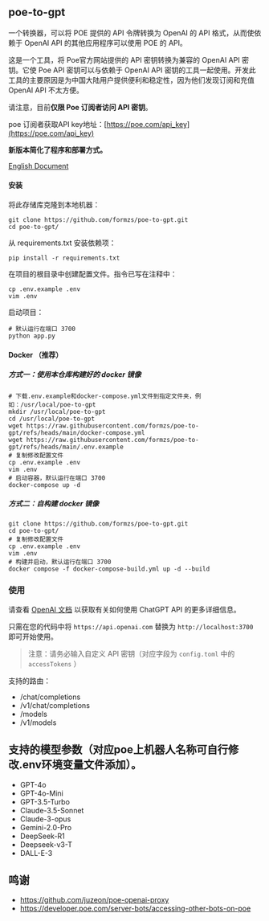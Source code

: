 ## poe-to-gpt
一个转换器，可以将 POE 提供的 API 令牌转换为 OpenAI 的 API 格式，从而使依赖于 OpenAI API 的其他应用程序可以使用 POE 的 API。

这是一个工具，将 Poe官方网站提供的 API 密钥转换为兼容的 OpenAI API 密钥。它使 Poe API 密钥可以与依赖于 OpenAI API 密钥的工具一起使用。开发此工具的主要原因是为中国大陆用户提供便利和稳定性，因为他们发现订阅和充值 OpenAI API 不太方便。

请注意，目前**仅限 Poe 订阅者访问 API 密钥**。

poe 订阅者获取API key地址：[https://poe.com/api_key](https://poe.com/api_key)

**新版本简化了程序和部署方式。**

[English Document](https://github.com/formzs/poe-to-gpt/blob/main/README_en.md)

#### 安装

将此存储库克隆到本地机器：

```
git clone https://github.com/formzs/poe-to-gpt.git
cd poe-to-gpt/
```

从 requirements.txt 安装依赖项：

```
pip install -r requirements.txt
```

在项目的根目录中创建配置文件。指令已写在注释中：

```
cp .env.example .env
vim .env
```

启动项目：

```
# 默认运行在端口 3700
python app.py
```

#### Docker （推荐）
##### 方式一：使用本仓库构建好的 docker 镜像
```
# 下载.env.example和docker-compose.yml文件到指定文件夹，例如：/usr/local/poe-to-gpt
mkdir /usr/local/poe-to-gpt
cd /usr/local/poe-to-gpt
wget https://raw.githubusercontent.com/formzs/poe-to-gpt/refs/heads/main/docker-compose.yml
wget https://raw.githubusercontent.com/formzs/poe-to-gpt/refs/heads/main/.env.example
# 复制修改配置文件
cp .env.example .env
vim .env
# 启动容器，默认运行在端口 3700
docker-compose up -d
```
##### 方式二：自构建 docker 镜像
```
git clone https://github.com/formzs/poe-to-gpt.git
cd poe-to-gpt/
# 复制修改配置文件
cp .env.example .env
vim .env
# 构建并启动，默认运行在端口 3700
docker compose -f docker-compose-build.yml up -d --build
```

### 使用

请查看 [OpenAI 文档](https://platform.openai.com/docs/api-reference/chat/create) 以获取有关如何使用 ChatGPT API 的更多详细信息。

只需在您的代码中将 `https://api.openai.com` 替换为 `http://localhost:3700` 即可开始使用。
> 注意：请务必输入自定义 API 密钥（对应字段为 `config.toml` 中的 `accessTokens` ）

支持的路由：
- /chat/completions
- /v1/chat/completions
- /models
- /v1/models

## 支持的模型参数（对应poe上机器人名称可自行修改.env环境变量文件添加）。
- GPT-4o
- GPT-4o-Mini
- GPT-3.5-Turbo
- Claude-3.5-Sonnet
- Claude-3-opus
- Gemini-2.0-Pro
- DeepSeek-R1
- Deepseek-v3-T
- DALL-E-3


## 鸣谢
- https://github.com/juzeon/poe-openai-proxy
- https://developer.poe.com/server-bots/accessing-other-bots-on-poe
